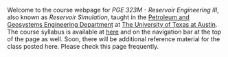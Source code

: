 <!--
.. title: Welcome!
.. slug: welcome
.. date: 2015-08-27 08:20:00 UTC-05:00
.. tags: 
.. link: 
.. description: 
.. type: text
-->

Welcome to the course webpage for *PGE 323M - Reservoir Engineering III*,  also known as *Reservoir Simulation*, taught in the [Petroleum and Geosystems Engineering Department](https://www.pge.utexas.edu/) at [The University of Texas at Austin](https://www.utexas.edu).  The course syllabus is available at [here](/syllabus/) and on the navigation bar at the top of the page as well.  Soon, there will be additional reference material for the class posted here.  Please check this page frequently.
